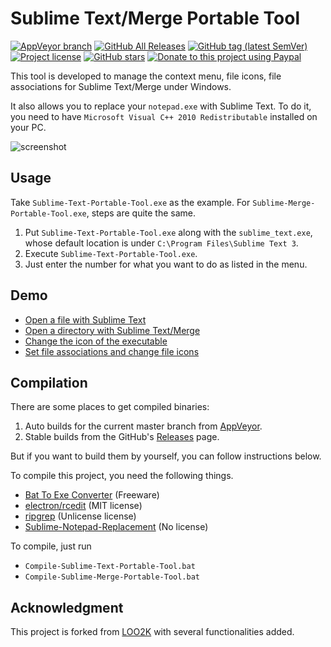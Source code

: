 # Sublime Text/Merge Portable Tool

[![AppVeyor branch](https://img.shields.io/appveyor/ci/jfcherng/Sublime-Portable-Tool/master?style=flat-square&logo=appveyor)](https://ci.appveyor.com/project/jfcherng-sublime/sublime-portable-tool)
[![GitHub All Releases](https://img.shields.io/github/downloads/jfcherng-sublime/Sublime-Portable-Tool/total?style=flat-square&logo=github)](https://github.com/jfcherng-sublime/Sublime-Portable-Tool/releases)
[![GitHub tag (latest SemVer)](https://img.shields.io/github/tag/jfcherng-sublime/Sublime-Portable-Tool?style=flat-square&logo=github)](https://github.com/jfcherng-sublime/Sublime-Portable-Tool/tags)
[![Project license](https://img.shields.io/github/license/jfcherng-sublime/Sublime-Portable-Tool?style=flat-square&logo=github)](https://github.com/jfcherng-sublime/Sublime-Portable-Tool/blob/master/LICENSE)
[![GitHub stars](https://img.shields.io/github/stars/jfcherng-sublime/Sublime-Portable-Tool?style=flat-square&logo=github)](https://github.com/jfcherng-sublime/Sublime-Portable-Tool/stargazers)
[![Donate to this project using Paypal](https://img.shields.io/badge/paypal-donate-blue.svg?style=flat-square&logo=paypal)](https://www.paypal.me/jfcherng-sublime/5usd)

This tool is developed to manage the context menu, file icons,
file associations for Sublime Text/Merge under Windows.

It also allows you to replace your `notepad.exe` with Sublime Text.
To do it, you need to have `Microsoft Visual C++ 2010 Redistributable` installed on your PC.

![screenshot](https://raw.githubusercontent.com/jfcherng-sublime/Sublime-Portable-Tool/gh-pages/images/interface.png)

## Usage

Take `Sublime-Text-Portable-Tool.exe` as the example.
For `Sublime-Merge-Portable-Tool.exe`, steps are quite the same.

1. Put `Sublime-Text-Portable-Tool.exe` along with the `sublime_text.exe`,
   whose default location is under `C:\Program Files\Sublime Text 3`.
1. Execute `Sublime-Text-Portable-Tool.exe`.
1. Just enter the number for what you want to do as listed in the menu.

## Demo

- [Open a file with Sublime Text](https://raw.githubusercontent.com/jfcherng-sublime/Sublime-Portable-Tool/gh-pages/images/file.png)
- [Open a directory with Sublime Text/Merge](https://raw.githubusercontent.com/jfcherng-sublime/Sublime-Portable-Tool/gh-pages/images/dir.png)
- [Change the icon of the executable](https://raw.githubusercontent.com/jfcherng-sublime/Sublime-Portable-Tool/gh-pages/images/change_exe_icon.png)
- [Set file associations and change file icons](https://raw.githubusercontent.com/jfcherng-sublime/Sublime-Portable-Tool/gh-pages/images/change_file_icon.png)

## Compilation

There are some places to get compiled binaries:

1. Auto builds for the current master branch from
   [AppVeyor](https://ci.appveyor.com/project/jfcherng/sublime-portable-tool/build/artifacts).
1. Stable builds from the GitHub's
   [Releases](https://github.com/jfcherng-sublime/Sublime-Portable-Tool/releases) page.

But if you want to build them by yourself, you can follow instructions below.

To compile this project, you need the following things.

- [Bat To Exe Converter](http://www.f2ko.de/en/b2e.php) (Freeware)
- [electron/rcedit](https://github.com/electron/rcedit) (MIT license)
- [ripgrep](https://github.com/BurntSushi/ripgrep) (Unlicense license)
- [Sublime-Notepad-Replacement](https://github.com/grumpydev/Sublime-Notepad-Replacement) (No license)

To compile, just run

- `Compile-Sublime-Text-Portable-Tool.bat`
- `Compile-Sublime-Merge-Portable-Tool.bat`

## Acknowledgment

This project is forked from [LOO2K](https://github.com/loo2k/Sublime-Text-Portable-Tool)
with several functionalities added.
